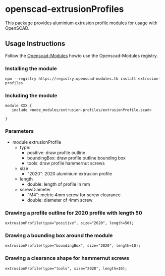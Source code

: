 # openscad-extrusionProfiles

This package provides aluminium extrusion profile modules for usage with OpenSCAD.

## Usage Instructions

Follow the [Openscad-Modules](https://github.com/RobertFach/Openscad-Modules) howto use the Openscad-Modules registry.

### Installing the module
```
npm --registry https://registry.openscad-modules.tk install extrusion-profiles
```

### Including the module
```
module XXX {
   include <node_modules/extrusion-profiles/extrusionProfile.scad>
   
}
```

### Parameters
* module extrusionProfile
  * type:
    * positive: draw profile outline
    * boundingBox: draw profile outline bounding box
    * tools: draw profile hammernut screws
  * size
    * "2020": 2020 aluminium extrusion profile
  * length
    * double: length of profile in mm
  * screwDiameter
    * "M4": metric 4mm screw for screw clearance
    * double: diameter of 4mm screw

### Drawing a profile outline for 2020 profile with length 50
```
extrusionProfile(type="positive", size="2020", length=50);
```

### Drawing a bounding box around the module
```
extrusionProfile(type="boundingBox", size="2020", length=10);
```
### Drawing a clearance shape for hammernut screws
```
extrusionProfile(type="tools", size="2020", length=10);
```
